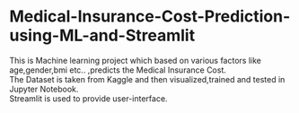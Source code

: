 ﻿# Medical-Insurance-Cost-Prediction-using-ML-and-Streamlit
 This is Machine learning project which based on various factors like age,gender,bmi etc.. ,predicts the Medical Insurance Cost.                                                 
 The Dataset is taken from Kaggle and then visualized,trained and tested in Jupyter Notebook.                                                                                   
 Streamlit is used to provide user-interface.
